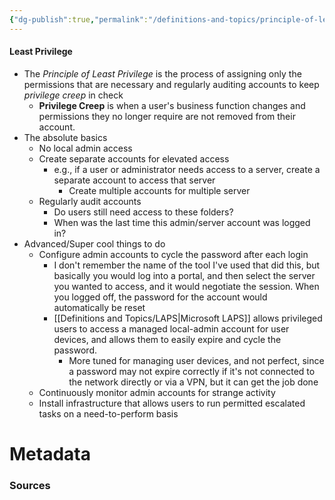 ```yaml
---
{"dg-publish":true,"permalink":"/definitions-and-topics/principle-of-least-privilege/","tags":["defs_soc"]}
---
```


#### Least Privilege
- The *Principle of Least Privilege* is the process of assigning only the permissions that are necessary and regularly auditing accounts to keep *privilege creep* in check
	- **Privilege Creep** is when a user's business function changes and permissions they no longer require are not removed from their account.
- The absolute basics
	- No local admin access
	- Create separate accounts for elevated access
		- e.g., if a user or administrator needs access to a server, create a separate account to access that server
			- Create multiple accounts for multiple server
	- Regularly audit accounts
		- Do users still need access to these folders?
		- When was the last time this admin/server account was logged in?
- Advanced/Super cool things to do
	- Configure admin accounts to cycle the password after each login
		- I don't remember the name of the tool I've used that did this, but basically you would log into a portal, and then select the server you wanted to access, and it would negotiate the session. When you logged off, the password for the account would automatically be reset
		- [[Definitions and Topics/LAPS\|Microsoft LAPS]] allows privileged users to access a managed local-admin account for user devices, and allows them to easily expire and cycle the password.
			- More tuned for managing user devices, and not perfect, since a password may not expire correctly if it's not connected to the network directly or via a VPN, but it can get the job done
	- Continuously monitor admin accounts for strange activity
	- Install infrastructure that allows users to run permitted escalated tasks on a need-to-perform basis






# Metadata

### Sources